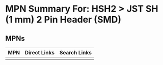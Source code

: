 



# MPN Summary For: HSH2 > JST SH (1 mm) 2 Pin Header (SMD)

## MPNs
  

|MPN|Direct Links|Search Links|
| :--- | :--- | :--- |
||||
